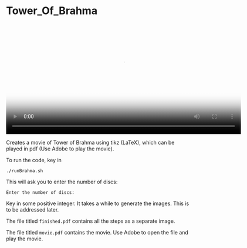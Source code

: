 Tower_Of_Brahma
===============
<video src="http://vimeo.com/108663410" poster="sampleimage.pdf" width="640" height="300" controls preload></video>

Creates a movie of Tower of Brahma using tikz (LaTeX), which can be played in pdf (Use Adobe to play the movie).

To run the code, key in

	./runBrahma.sh

This will ask you to enter the number of discs:

	Enter the number of discs: 

Key in some positive integer. It takes a while to generate the images. This is to be addressed later.

The file titled `finished.pdf` contains all the steps as a separate image.

The file titled `movie.pdf` contains the movie. Use Adobe to open the file and play the movie.